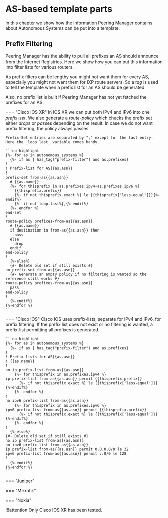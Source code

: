 # AS-based template parts
In this chapter we show how the information Peering Manager contains
about Autonomous Systems can be put into a template.


## Prefix Filtering
Peering Manager has the ability to pull all prefixes an AS should announce from the Internet Registries. Here we show how you can put this information into filter lists for various routers.

As prefix filters can be lengthy you might not want them for every AS, especially you might not want them for IXP route servers. So a _tag_ is  used to tell the template when a prefix list for an AS should be generated.

Also, no prefix list is built if Peering Manager has not yet fetched the prefixes for an AS.

=== "Cisco IOS XR"
    In IOS XR we can put both IPv4 and IPv6 into one _prefix-set_. We also generate a _route-policy_ which checks the prefix set either *drop*s or *pass*es depending on the result. In case we do not want prefix filtering, the policy always passes.

    Prefix-Set entries are separated by "," except for the last entry. Here the _loop.last_ variable comes handy.

    ```no-highlight
    {%- for as in autonomous_systems %}
      {%- if as | has_tag("prefix-filter") and as.prefixes}
    !
    ! Prefix-list for AS{{as.asn}}
    !
    prefix-set from-as{{as.asn}}
      # {{as.name}}
      {%- for thisprefix in as.prefixes.ipv4+as.prefixes.ipv6 %}
        {{thisprefix.prefix}}
        {%- if not thisprefix.exact %} le {{thisprefix['less-equal']}}{%-endif%}
        {%- if not loop.last%},{%-endif%}
      {%- endfor %}
    end-set
    !
    route-policy prefixes-from-as{{as.asn}}
      # {{as.name}}
      if destination in from-as{{as.asn}} then
        pass
      else
        drop
      endif
    end-policy
    !
      {%-else%}
      {#- Delete old set if still exists #}
    no prefix-set from-as{{as.asn}}
      {#- Generate an empty policy if no filtering is wanted so the reference still works #}
    route-policy prefixes-from-as{{as.asn}}
      pass
    end-policy
    !
      {%-endif%}
    {%-endfor %}
    ```
=== "Cisco IOS"
    Cisco IOS uses prefix-lists, separate for IPv4 and IPv6, for prefix filtering. If the prefix list does not exist or no filtering is wanted, a prefix-list permitting all prefixes is generated.

    ```no-highlight
    {%- for as in autonomous_systems %}
      {%- if as | has_tag("prefix-filter") and as.prefixes}
    !
    ! Prefix-lists for AS{{as.asn}}
    ! {{as.name}}
    !
    no ip prefix-list from-as{{as.asn}}
        {%- for thisprefix in as.prefixes.ipv4 %}
    ip prefix-list from-as{{as.asn}} permit {{thisprefix.prefix}}
          {%- if not thisprefix.exact %} le {{thisprefix['less-equal']}}{%-endif%}
        {%- endfor %}
    !
    no ipv6 prefix-list from-as{{as.asn}}
        {%- for thisprefix in as.prefixes.ipv6 %}
    ipv6 prefix-list from-as{{as.asn}} permit {{thisprefix.prefix}}
          {%- if not thisprefix.exact %} le {{thisprefix['less-equal']}}{%-endif%}
        {%- endfor %}
    !
      {%-else%}
    {#- Delete old set if still exists #}
    no ip prefix-list from-as{{as.asn}}
    no ipv6 prefix-list from-as{{as.asn}}
    ip prefix-list from-as{{as.asn}} permit 0.0.0.0/0 le 32
    ipv6 prefix-list from-as{{as.asn}} permit ::0/0 le 128
    !
      {%-endif%}
    {%-endfor %}
    ```
=== "Juniper"

=== "Mikrotik"

=== "Nokia"

!!!attention
    Only Cisco IOS XR has been tested.
